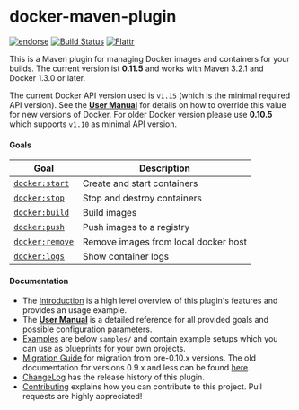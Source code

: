 # docker-maven-plugin

[![endorse](http://api.coderwall.com/rhuss/endorsecount.png)](http://coderwall.com/rhuss)
[![Build Status](https://secure.travis-ci.org/rhuss/docker-maven-plugin.png)](http://travis-ci.org/rhuss/docker-maven-plugin)
[![Flattr](http://api.flattr.com/button/flattr-badge-large.png)](http://flattr.com/thing/73919/Jolokia-JMX-on-Capsaicin)

This is a Maven plugin for managing Docker images and containers for your builds.
The current version ist **0.11.5** and works with Maven 3.2.1 and Docker 1.3.0 or later.

The current Docker API version used is `v1.15` (which is the minimal required API version).
See the **[User Manual](doc/manual.md)** for details on how to override this value for new
versions of Docker. For older Docker version please use **0.10.5** which supports `v1.10` as
minimal API version.

#### Goals

| Goal                                          | Description                          |
| --------------------------------------------- | ------------------------------------ |
| [`docker:start`](doc/manual.md#dockerstart)   | Create and start containers          |
| [`docker:stop`](doc/manual.md#dockerstop)     | Stop and destroy containers          |
| [`docker:build`](doc/manual.md#dockerbuild)   | Build images                         |
| [`docker:push`](doc/manual.md#dockerpush)     | Push images to a registry            |
| [`docker:remove`](doc/manual.md#dockerremove) | Remove images from local docker host |
| [`docker:logs`](doc/manual.md#dockerlogs)       | Show container logs                  |

#### Documentation

* The [Introduction](doc/intro.md) is a high level
  overview of this plugin's features and provides an usage example.
* The **[User Manual](doc/manual.md)** is a detailed reference for all
  provided goals and possible configuration parameters.
* [Examples](doc/examples.md) are below `samples/` and contain example
  setups which you can use as blueprints for your own projects.
* [Migration Guide](doc/migration-0.9.x.md) for migration from pre-0.10.x versions.
  The old documentation for versions 0.9.x and less can be found [here](doc/readme-0.9.x.md).
* [ChangeLog](doc/changelog.md) has the release history of this plugin.
* [Contributing](doc/contributing.md) explains how you can contribute to this project. Pull requests are highly appreciated!
  



